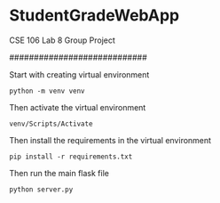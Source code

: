 # StudentGradeWebApp
CSE 106 Lab 8 Group Project

############################

Start with creating virtual environment

``` python -m venv venv ```

Then activate the virtual environment

``` venv/Scripts/Activate ```

Then install the requirements in the virtual environment 

``` pip install -r requirements.txt ```

Then run the main flask file

``` python server.py ```
